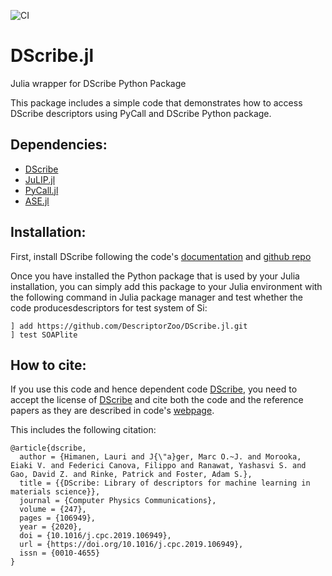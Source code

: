 ![CI](https://github.com/DescriptorZoo/DScribe.jl/workflows/CI/badge.svg)

# DScribe.jl
Julia wrapper for DScribe Python Package

This package includes a simple code that demonstrates how to access DScribe descriptors using PyCall and DScribe Python package. 

## Dependencies:

- [DScribe](https://github.com/SINGROUP/dscribe)
- [JuLIP.jl](https://github.com/JuliaMolSim/JuLIP.jl)
- [PyCall.jl](https://github.com/JuliaPy/PyCall.jl)
- [ASE.jl](https://github.com/JuliaMolSim/ASE.jl)

## Installation:

First, install DScribe following the code's [documentation](https://singroup.github.io/dscribe/) and [github repo](https://github.com/SINGROUP/dscribe)

Once you have installed the Python package that is used by your Julia installation, you can simply add this package to your Julia environment with the following command in Julia package manager and test whether the code producesdescriptors for test system of Si:
```
] add https://github.com/DescriptorZoo/DScribe.jl.git
] test SOAPlite
```

## How to cite:

If you use this code and hence dependent code [DScribe](https://github.com/SINGROUP/dscribe), you need to accept the license of [DScribe](https://github.com/SINGROUP/dscribe) and cite both the code and the reference papers as they are described in code's [webpage](https://singroup.github.io/dscribe/latest/citing.html).

This includes the following citation:

```
@article{dscribe,
  author = {Himanen, Lauri and J{\"a}ger, Marc O.~J. and Morooka, Eiaki V. and Federici Canova, Filippo and Ranawat, Yashasvi S. and Gao, David Z. and Rinke, Patrick and Foster, Adam S.},
  title = {{DScribe: Library of descriptors for machine learning in materials science}},
  journal = {Computer Physics Communications},
  volume = {247},
  pages = {106949},
  year = {2020},
  doi = {10.1016/j.cpc.2019.106949},
  url = {https://doi.org/10.1016/j.cpc.2019.106949},
  issn = {0010-4655}
}
```
